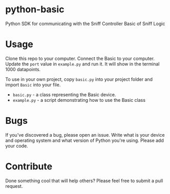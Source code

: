 # python-basic
Python SDK for communicating with the Sniff Controller Basic of Sniff Logic

# Usage
Clone this repo to your computer. Connect the Basic to your computer. Update the `port` value in `example.py` and run it. It will show in the terminal 1000 datapoints.

To use in your own project, copy `basic.py` into your project folder and import `Basic` into your file.

- `basic.py`  - a class representing the Basic device. 
- `example.py` - a script demonstrating how to use the Basic class

# Bugs
If you've discovered a bug, please open an issue. Write what is your device and operating system and what version of 
Python you're using. Please add your code.

# Contribute
Done something cool that will help others? Please feel free to submit a pull request.

